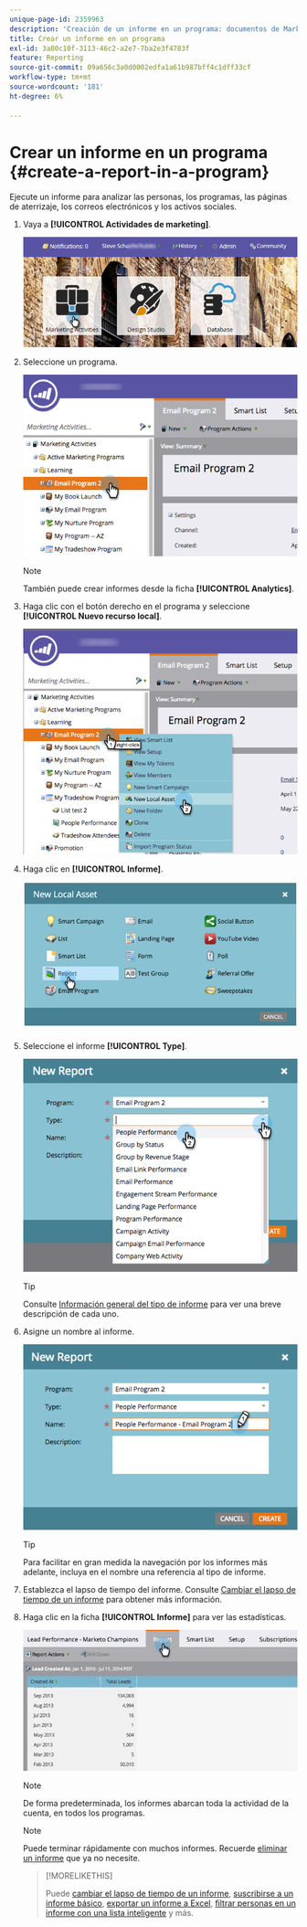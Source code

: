 ```yaml
---
unique-page-id: 2359963
description: 'Creación de un informe en un programa: documentos de Marketo, documentación del producto'
title: Crear un informe en un programa
exl-id: 3a80c10f-3113-46c2-a2e7-7ba2e3f4783f
feature: Reporting
source-git-commit: 09a656c3a0d0002edfa1a61b987bff4c1dff33cf
workflow-type: tm+mt
source-wordcount: '181'
ht-degree: 6%

---
```


# Crear un informe en un programa {#create-a-report-in-a-program}

Ejecute un informe para analizar las personas, los programas, las páginas de aterrizaje, los correos electrónicos y los activos sociales.

1. Vaya a **[!UICONTROL Actividades de marketing]**.

   ![](assets/login-marketing-activities.png)

1. Seleccione un programa.

   ![](assets/selectprogramreport.png)

   >[!NOTE]
   >
   >También puede crear informes desde la ficha **[!UICONTROL Analytics]**.

1. Haga clic con el botón derecho en el programa y seleccione **[!UICONTROL Nuevo recurso local]**.

   ![](assets/programrightclick-asset.png)

1. Haga clic en **[!UICONTROL Informe]**.

   ![](assets/image2014-9-15-18-3a36-3a46.png)

1. Seleccione el informe **[!UICONTROL Type]**.

   ![](assets/choosereport.png)

   >[!TIP]
   >
   >Consulte [Información general del tipo de informe](https://docs.marketo.com/display/DOCS/Report+Type+Overview) para ver una breve descripción de cada uno.

1. Asigne un nombre al informe.

   ![](assets/namereport.png)

   >[!TIP]
   >
   >Para facilitar en gran medida la navegación por los informes más adelante, incluya en el nombre una referencia al tipo de informe.

1. Establezca el lapso de tiempo del informe. Consulte [Cambiar el lapso de tiempo de un informe](/help/marketo/product-docs/reporting/basic-reporting/editing-reports/change-a-report-time-frame.md) para obtener más información.

1. Haga clic en la ficha **[!UICONTROL Informe]** para ver las estadísticas.

   ![](assets/image2014-9-15-18-3a38-3a5.png)

   >[!NOTE]
   >
   >De forma predeterminada, los informes abarcan toda la actividad de la cuenta, en todos los programas.

   >[!NOTE]
   >
   >Puede terminar rápidamente con muchos informes. Recuerde [eliminar un informe](/help/marketo/product-docs/reporting/basic-reporting/report-activity/delete-a-report.md) que ya no necesite.

   >[!MORELIKETHIS]
   >
   >Puede [cambiar el lapso de tiempo de un informe](/help/marketo/product-docs/reporting/basic-reporting/editing-reports/change-a-report-time-frame.md), [suscribirse a un informe básico](/help/marketo/product-docs/reporting/basic-reporting/report-subscriptions/subscribe-to-a-basic-report.md), [exportar un informe a Excel](/help/marketo/product-docs/reporting/basic-reporting/report-activity/export-a-report-to-excel.md), [filtrar personas en un informe con una lista inteligente](/help/marketo/product-docs/reporting/basic-reporting/editing-reports/filter-people-in-a-report-with-a-smart-list.md) y más.
